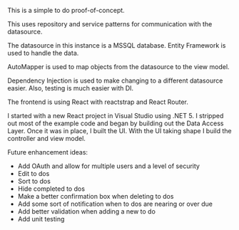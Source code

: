 ﻿This is a simple to do proof-of-concept.

This uses repository and service patterns for communication with the datasource.

The datasource in this instance is a MSSQL database. Entity Framework is used
to handle the data.

AutoMapper is used to map objects from the datasource to the view model.

Dependency Injection is used to make changing to a different datasource easier.
Also, testing is much easier with DI.

The frontend is using React with reactstrap and React Router.

I started with a new React project in Visual Studio using .NET 5. I stripped
out most of the example code and began by building out the Data Access Layer.
Once it was in place, I built the UI. With the UI taking shape I build the
controller and view model.

Future enhancement ideas:

- Add OAuth and allow for multiple users and a level of security
- Edit to dos
- Sort to dos
- Hide completed to dos
- Make a better confirmation box when deleting to dos
- Add some sort of notification when to dos are nearing or over due
- Add better validation when adding a new to do
- Add unit testing
